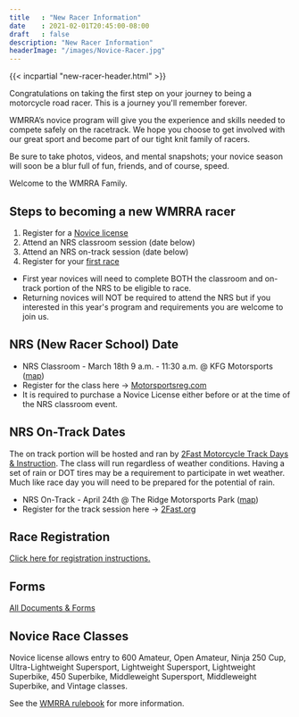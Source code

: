 ```yaml
---
title   : "New Racer Information"
date    : 2021-02-01T20:45:00-08:00
draft   : false
description: "New Racer Information"
headerImage: "/images/Novice-Racer.jpg"
---
```


{{< incpartial "new-racer-header.html" >}}

Congratulations on taking the first step on your journey to being a motorcycle
road racer. This is a journey you'll remember forever.

WMRRA’s novice program will give you the experience and skills needed to compete
safely on the racetrack. We hope you choose to get involved with our great sport
and become part of our tight knit family of racers.

Be sure to take photos, videos, and mental snapshots; your novice season
will soon be a blur full of fun, friends, and of course, speed.

Welcome to the WMRRA Family.


## Steps to becoming a new WMRRA racer

1. Register for a [Novice license](https://tinyurl.com/2sh7v95t)
2. Attend an NRS classroom session (date below)
3. Attend an NRS on-track session (date below)
4. Register for your [first race](/race/register)

- First year novices will need to complete BOTH the classroom and on-track portion of the NRS to be eligible to race.
- Returning novices will NOT be required to attend the NRS but if you interested in this year's program and requirements you are welcome to join us.

## NRS (New Racer School) Date
- NRS Classroom - March 18th 9 a.m. - 11:30 a.m. @ KFG Motorsports ([map](https://goo.gl/maps/CFaycryFTdzVeeSc7))
- Register for the class here -> [Motorsportsreg.com](https://tinyurl.com/4padhwbs)
- It is required to purchase a Novice License either before or at the time of the NRS classroom event.

## NRS On-Track Dates
The on track portion will be hosted and ran by [2Fast Motorcycle Track Days & Instruction](https://2-fast.org/schedule). The class will run regardless of weather conditions. Having a set of rain or DOT tires may be a requirement to participate in wet weather. Much like race day you will need to be prepared for the potential of rain.

- NRS On-Track - April 24th @ The Ridge Motorsports Park ([map](https://tinyurl.com/2p8w8fnh))
- Register for the track session here -> [2Fast.org](https://2-fast.org/schedule)

<!-- - [Optimum Performance Rider Training](https://optimum-performance.org/) -->
<!-- - [Motovixens](https://motovixens.com/) -->

## Race Registration
[Click here for registration instructions.](/race/register)

## Forms
[All Documents & Forms](/resources/documents-and-forms)

## Novice Race Classes

Novice license allows entry to 600 Amateur, Open Amateur, Ninja 250 Cup, Ultra-Lightweight Supersport, Lightweight Supersport, Lightweight Superbike, 450 Superbike, Middleweight Supersport, Middleweight Superbike, and Vintage classes. 

See the [WMRRA rulebook](/race/rulebook/) for more information.
